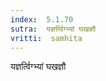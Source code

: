 ```yaml
---
index:  5.1.70
sutra:  यज्ञर्त्विग्भ्यां घखज्ञौ
vritti:  samhita 
---
```


यज्ञर्त्विग्भ्यां घखज्ञौ

